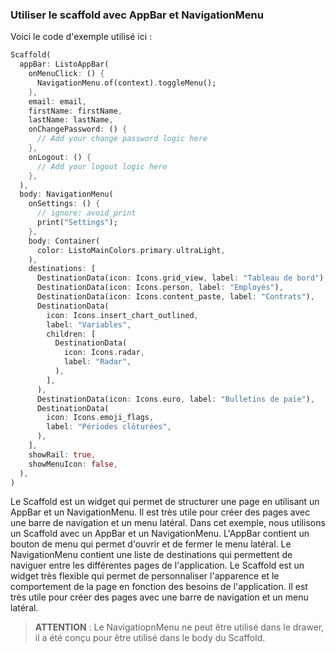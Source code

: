 ### Utiliser le scaffold avec AppBar et NavigationMenu

Voici le code d'exemple utilisé ici :
```dart
Scaffold(
  appBar: ListoAppBar(
    onMenuClick: () {
      NavigationMenu.of(context).toggleMenu();
    },
    email: email,
    firstName: firstName,
    lastName: lastName,
    onChangePassword: () {
      // Add your change password logic here
    },
    onLogout: () {
      // Add your logout logic here
    },
  ),
  body: NavigationMenu(
    onSettings: () {
      // ignore: avoid_print
      print("Settings");
    },
    body: Container(
      color: ListoMainColors.primary.ultraLight,
    ),
    destinations: [
      DestinationData(icon: Icons.grid_view, label: "Tableau de bord"),
      DestinationData(icon: Icons.person, label: "Employés"),
      DestinationData(icon: Icons.content_paste, label: "Contrats"),
      DestinationData(
        icon: Icons.insert_chart_outlined,
        label: "Variables",
        children: [
          DestinationData(
            icon: Icons.radar,
            label: "Radar",
          ),
        ],
      ),
      DestinationData(icon: Icons.euro, label: "Bulletins de paie"),
      DestinationData(
        icon: Icons.emoji_flags,
        label: "Périodes clôturées",
      ),
    ],
    showRail: true,
    showMenuIcon: false,
  ),
)
```

Le Scaffold est un widget qui permet de structurer une page en utilisant un AppBar et un NavigationMenu. Il est très utile pour créer des pages avec une barre de navigation et un menu latéral.
Dans cet exemple, nous utilisons un Scaffold avec un AppBar et un NavigationMenu. L'AppBar contient un bouton de menu qui permet d'ouvrir et de fermer le menu latéral. Le NavigationMenu contient une liste de destinations qui permettent de naviguer entre les différentes pages de l'application.
Le Scaffold est un widget très flexible qui permet de personnaliser l'apparence et le comportement de la page en fonction des besoins de l'application. Il est très utile pour créer des pages avec une barre de navigation et un menu latéral.

> **ATTENTION** : Le NavigatiopnMenu ne peut être utilisé dans le drawer, il a été conçu pour être utilisé dans le body du Scaffold.